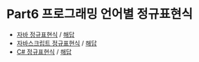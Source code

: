 # Part6 프로그래밍 언어별 정규표현식

- <a href="https://programmers.co.kr/learn/courses/11/lessons/538">자바 정규표현식</a> / <a href="https://github.com/ydj515/record-study/blob/master/RegularExpression/part2/solution1.py">해답</a>
- <a href="https://programmers.co.kr/learn/courses/11/lessons/544">자바스크립트 정규표현식</a> / <a href="https://github.com/ydj515/record-study/blob/master/RegularExpression/part2/solution2.py">해답</a>
- <a href="https://programmers.co.kr/learn/courses/11/lessons/545">C# 정규표현식</a> / <a href="https://github.com/ydj515/record-study/blob/master/RegularExpression/part2/solution3.py">해답</a>